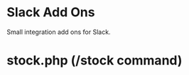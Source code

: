 Slack Add Ons
=========================

Small integration add ons for Slack.

# stock.php (/stock command)


